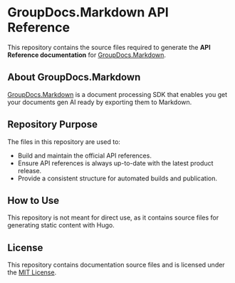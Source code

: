 # GroupDocs.Markdown API Reference

This repository contains the source files required to generate the **API Reference documentation** for [GroupDocs.Markdown](https://products.groupdocs.com/markdown/).

## About GroupDocs.Markdown

[GroupDocs.Markdown](https://products.groupdocs.com/markdown/) is a document processing SDK that enables you get your documents gen AI ready by exporting them to Markdown.

## Repository Purpose

The files in this repository are used to:
- Build and maintain the official API references.
- Ensure API references is always up-to-date with the latest product release.
- Provide a consistent structure for automated builds and publication.

## How to Use

This repository is not meant for direct use, as it contains source files for generating static content with Hugo.

## License

This repository contains documentation source files and is licensed under the [MIT License](LICENSE).
